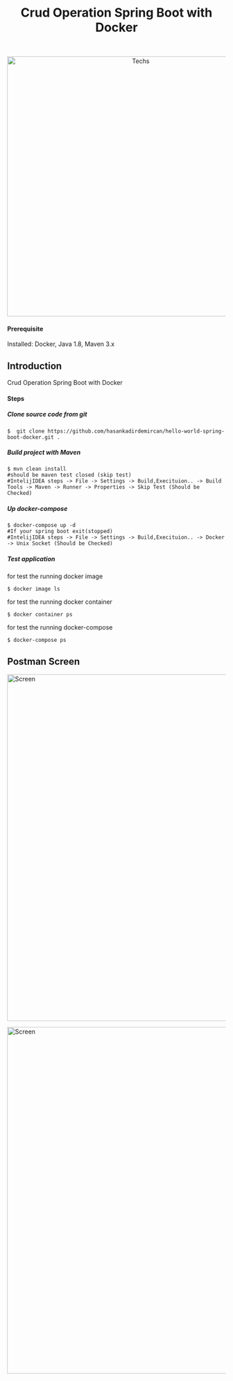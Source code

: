 <h1 align="center"> Crud Operation Spring Boot with Docker </h1> <br>
<p align="center">
  <a href="#">
    <img alt="Techs" title="Techs" src="https://user-images.githubusercontent.com/34090058/56314382-9586c100-615d-11e9-8117-5bb67e9a44d7.png" width="600">
  </a>
</p>


#### Prerequisite

Installed: Docker, Java 1.8, Maven 3.x


## Introduction

 Crud Operation Spring Boot with Docker

#### Steps

##### Clone source code from git
```
$  git clone https://github.com/hasankadirdemircan/hello-world-spring-boot-docker.git .
```
##### Build project with Maven
```
$ mvn clean install
#should be maven test closed (skip test)
#IntelijIDEA steps -> File -> Settings -> Build,Execituion.. -> Build Tools -> Maven -> Runner -> Properties -> Skip Test (Should be Checked)
```
##### Up docker-compose
```
$ docker-compose up -d
#If your spring boot exit(stopped)
#IntelijIDEA steps -> File -> Settings -> Build,Execituion.. -> Docker -> Unix Socket (Should be Checked)
```

##### Test application
for test the running docker image
```
$ docker image ls
```
for test the running docker container
```
$ docker container ps
```
for test the running docker-compose
```
$ docker-compose ps
```


## Postman Screen

<p>
  <a href="https://user-images.githubusercontent.com/34090058/56313083-628efe00-615a-11e9-9f2e-f0f63db0ac87.png">
    <img alt="Screen" title="Screen" src="https://user-images.githubusercontent.com/34090058/56313083-628efe00-615a-11e9-9f2e-f0f63db0ac87.png" width="800">
  </a>
</p>
<p>
  <a href="https://user-images.githubusercontent.com/34090058/56313280-ef39bc00-615a-11e9-90a0-f76a178901b0.png">
    <img alt="Screen" title="Screen" src="https://user-images.githubusercontent.com/34090058/56313280-ef39bc00-615a-11e9-90a0-f76a178901b0.png" width="800">
  </a>
</p>

​    
